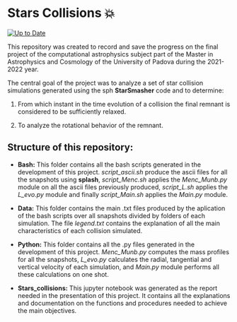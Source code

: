 # Stars Collisions  :collision:

[![Up to Date](https://github.com/ikatyang/emoji-cheat-sheet/workflows/Up%20to%20Date/badge.svg)](https://github.com/JuanManuelPacheco/Star_Collisions/actions)

This repository was created to record and save the progress on the final project of the computational astrophysics subject part of the Master in Astrophysics and Cosmology of the University of Padova during the 2021-2022 year.

The central goal of the project was to analyze a set of star collision simulations generated using the sph **StarSmasher** code and to determine:

1) From which instant in the time evolution of a collision the final remnant is considered to be sufficiently relaxed.

2) To analyze the rotational behavior of the remnant.

## Structure of this repository:

* **Bash:** This folder contains all the bash scripts generated in the development of this project. *script_ascii.sh* produce the ascii files for all the snapshots using **splash**, *script_Menc.sh* applies the *Menc_Munb.py* module on all the ascii files previously produced, *script_L.sh* applies the *L_evo.py* module and finally  *script_Main.sh* applies the *Main.py* module.  

* **Data:** This folder contains the main .txt files produced by the aplication of the bash scripts over all snapshots divided by folders of each simulation. The file *legend.txt* contains the explanation of all the main characteristics of each collision simulated.

* **Python:** This folder contains all the .py files generated in the development of this project. *Menc_Munb.py* computes the mass profiles for all the snapshots, *L_evo.py* calculates the radial, tangential and vertical velocity of each simulation, and *Main.py* module performs all these calculations on one shot.  

* **Stars_collisions:** This jupyter notebook was generated as the report needed in the presentation of this project. It contains all the explanations and documentation on the functions and procedures needed to achieve the main objectives.
